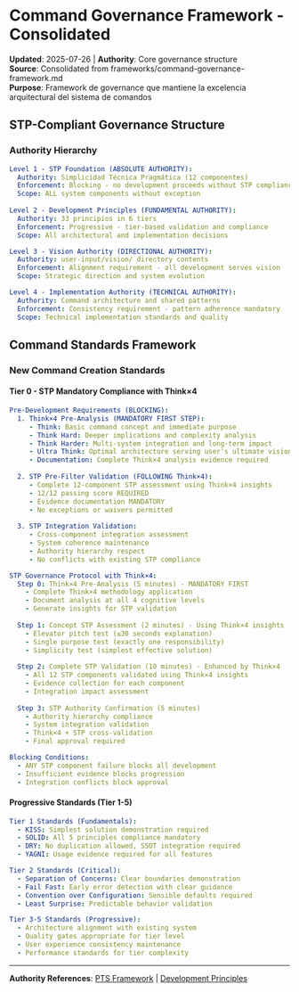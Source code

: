 # Command Governance Framework - Consolidated

**Updated**: 2025-07-26 | **Authority**: Core governance structure  
**Source**: Consolidated from frameworks/command-governance-framework.md  
**Purpose**: Framework de governance que mantiene la excelencia arquitectural del sistema de comandos

## STP-Compliant Governance Structure

### Authority Hierarchy
```yaml
Level 1 - STP Foundation (ABSOLUTE AUTHORITY):
  Authority: Simplicidad Técnica Pragmática (12 componentes)
  Enforcement: Blocking - no development proceeds without STP compliance
  Scope: ALL system components without exception
  
Level 2 - Development Principles (FUNDAMENTAL AUTHORITY):
  Authority: 33 principios in 6 tiers
  Enforcement: Progressive - tier-based validation and compliance
  Scope: All architectural and implementation decisions

Level 3 - Vision Authority (DIRECTIONAL AUTHORITY):  
  Authority: user-input/vision/ directory contents
  Enforcement: Alignment requirement - all development serves vision
  Scope: Strategic direction and system evolution

Level 4 - Implementation Authority (TECHNICAL AUTHORITY):
  Authority: Command architecture and shared patterns
  Enforcement: Consistency requirement - pattern adherence mandatory
  Scope: Technical implementation standards and quality
```

## Command Standards Framework

### New Command Creation Standards

#### Tier 0 - STP Mandatory Compliance with Think×4
```yaml
Pre-Development Requirements (BLOCKING):
  1. Think×4 Pre-Analysis (MANDATORY FIRST STEP):
     - Think: Basic command concept and immediate purpose
     - Think Hard: Deeper implications and complexity analysis
     - Think Harder: Multi-system integration and long-term impact
     - Ultra Think: Optimal architecture serving user's ultimate vision
     - Documentation: Complete Think×4 analysis evidence required
     
  2. STP Pre-Filter Validation (FOLLOWING Think×4):
     - Complete 12-component STP assessment using Think×4 insights
     - 12/12 passing score REQUIRED
     - Evidence documentation MANDATORY
     - No exceptions or waivers permitted
     
  3. STP Integration Validation:
     - Cross-component integration assessment
     - System coherence maintenance
     - Authority hierarchy respect
     - No conflicts with existing STP compliance

STP Governance Protocol with Think×4:
  Step 0: Think×4 Pre-Analysis (5 minutes) - MANDATORY FIRST
    - Complete Think×4 methodology application
    - Document analysis at all 4 cognitive levels
    - Generate insights for STP validation
    
  Step 1: Concept STP Assessment (2 minutes) - Using Think×4 insights
    - Elevator pitch test (≤30 seconds explanation)
    - Single purpose test (exactly one responsibility)
    - Simplicity test (simplest effective solution)
    
  Step 2: Complete STP Validation (10 minutes) - Enhanced by Think×4
    - All 12 STP components validated using Think×4 insights
    - Evidence collection for each component
    - Integration impact assessment
    
  Step 3: STP Authority Confirmation (5 minutes)
    - Authority hierarchy compliance
    - System integration validation
    - Think×4 + STP cross-validation
    - Final approval required

Blocking Conditions:
  - ANY STP component failure blocks all development
  - Insufficient evidence blocks progression
  - Integration conflicts block approval
```

#### Progressive Standards (Tier 1-5)
```yaml
Tier 1 Standards (Fundamentals):
  - KISS: Simplest solution demonstration required
  - SOLID: All 5 principles compliance mandatory
  - DRY: No duplication allowed, SSOT integration required
  - YAGNI: Usage evidence required for all features

Tier 2 Standards (Critical):
  - Separation of Concerns: Clear boundaries demonstration
  - Fail Fast: Early error detection with clear guidance
  - Convention over Configuration: Sensible defaults required
  - Least Surprise: Predictable behavior validation

Tier 3-5 Standards (Progressive):
  - Architecture alignment with existing system
  - Quality gates appropriate for tier level
  - User experience consistency maintenance
  - Performance standards for tier complexity
```

---
**Authority References**: [PTS Framework](pts-framework-consolidated.md) | [Development Principles](development-principles.md)